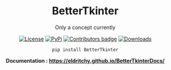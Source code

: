 <div align="center">
  
# BetterTkinter

Only a concept currently

[![License](https://img.shields.io/badge/License-MIT-blue)](https://github.com/Eldritchy/BetterTkinter#license)  [![PyPi](https://img.shields.io/badge/PyPi%20Link-FFFF00)](https://pypi.org/project/BetterTkinter/)  <a href="https://github.com/D-I-Projects/BetterTkinter/blob/master/CONTRIBUTING.md"> <img src="https://img.shields.io/github/contributors-anon/Eldritchy/BetterTkinter" alt="Contributors badge" /></a>  [![Downloads](https://static.pepy.tech/badge/BetterTkinter)](https://pepy.tech/project/BetterTkinter)

```pip install BetterTkinter``` 

<b>Documentation : https://eldritchy.github.io/BetterTkinterDocs/</b>

</div>
